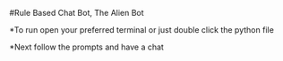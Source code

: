 #Rule Based Chat Bot, The Alien Bot

*To run open your preferred terminal or just double click the python file

*Next follow the prompts and have a chat

